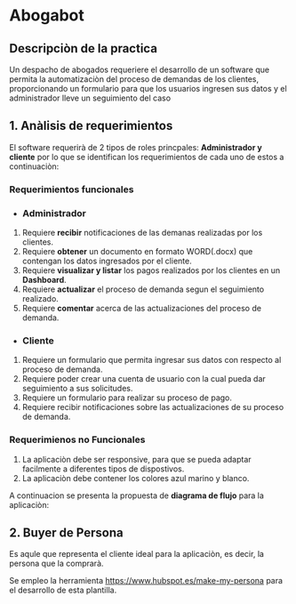 # Abogabot

## Descripciòn de la practica

Un despacho de abogados requeriere el desarrollo de un software que permita la automatizaciòn del proceso de demandas de los clientes, proporcionando un formulario para que los usuarios ingresen sus datos y el administrador lleve un seguimiento del caso 

## 1. Anàlisis de requerimientos

El software requerirà de 2 tipos de roles princpales: **Administrador y cliente** por lo que se identifican los requerimientos de cada uno de estos a continuaciòn:

### Requerimientos funcionales

* ### Administrador

1. Requiere  **recibir** notificaciones de las demanas realizadas por los clientes.
2. Requiere **obtener** un documento en formato WORD(.docx) que contengan los datos ingresados por el cliente.
3. Requiere **visualizar y listar** los pagos realizados por los clientes en un **Dashboard**.
4. Requiere **actualizar** el proceso de demanda segun el seguimiento realizado.
5. Requiere **comentar** acerca de las actualizaciones del proceso de demanda.

* ### Cliente

1. Requiere un formulario que permita ingresar sus datos con respecto al proceso de demanda.
2. Requiere poder crear una cuenta de usuario con la cual pueda dar seguimiento a sus solicitudes.
3. Requiere un formulario para realizar su proceso de pago.
4. Requiere recibir notificaciones sobre las actualizaciones de su proceso de demanda.

### Requerimienos no Funcionales

1. La aplicaciòn debe ser responsive, para que se pueda adaptar facilmente a diferentes tipos de dispostivos.
2. La aplicaciòn debe contener los colores azul marino y blanco.

A continuacion se presenta la propuesta de **diagrama de flujo** para la aplicaciòn:


## 2. Buyer de Persona

Es aqule que representa el cliente ideal para la aplicaciòn, es decir, la persona que la comprarà.

Se empleo la herramienta https://www.hubspot.es/make-my-persona para el desarrollo de esta plantilla.
